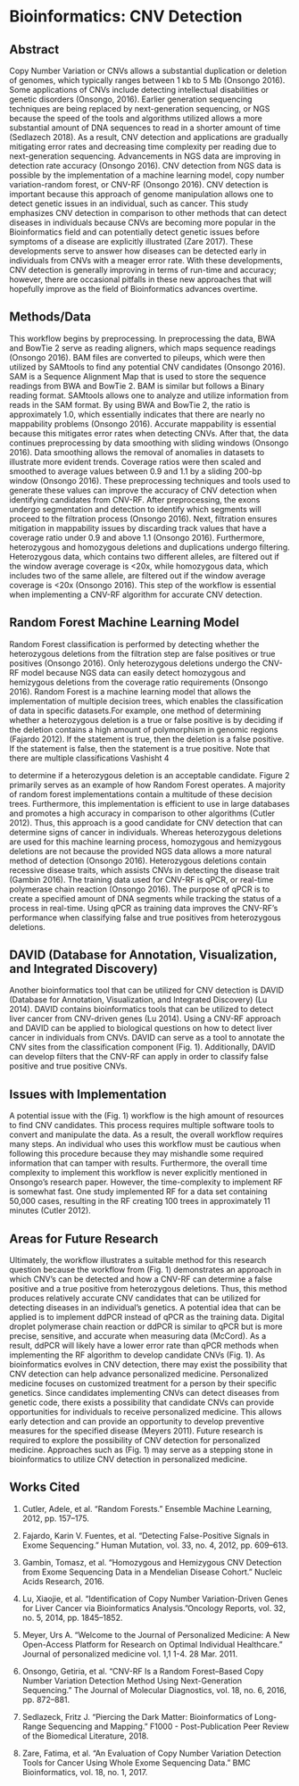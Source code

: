 # Bioinformatics: CNV Detection

## Abstract

Copy Number Variation or CNVs allows a substantial duplication or deletion of genomes, which typically ranges between 1 kb to 5 Mb (Onsongo 2016). Some applications of CNVs include detecting intellectual disabilities or genetic disorders (Onsongo, 2016). Earlier generation sequencing techniques are being replaced by next-generation sequencing, or NGS because the speed of the tools and algorithms utilized allows a more substantial amount of DNA sequences to read in a shorter amount of time (Sedlazech 2018). As a result, CNV detection and applications are gradually mitigating error rates and decreasing time complexity per reading due to next-generation sequencing. Advancements in NGS data are improving in detection rate accuracy (Onsongo 2016). CNV detection from NGS data is possible by the implementation of a machine learning model, copy number variation-random forest, or CNV-RF (Onsongo 2016). CNV detection is important because this approach of genome manipulation allows one to detect genetic issues in an individual, such as cancer. This study emphasizes CNV detection in comparison to other methods that can detect diseases in individuals because CNVs are becoming more popular in the Bioinformatics field and can potentially detect genetic issues before symptoms of a disease are explicitly illustrated (Zare 2017). These developments serve to answer how diseases can be detected early in individuals from CNVs with a meager error rate. With these developments, CNV detection is generally improving in terms of run-time and accuracy; however, there are occasional pitfalls in these new approaches that will hopefully improve as the field of Bioinformatics advances overtime.

## Methods/Data

This workflow begins by preprocessing. In preprocessing the data, BWA and BowTie 2 serve as reading aligners, which maps sequence readings (Onsongo 2016). BAM files are converted to pileups, which were then utilized by SAMtools to find any potential CNV candidates (Onsongo 2016). SAM is a Sequence Alignment Map that is used to store the sequence readings from BWA and BowTie 2. BAM is similar but follows a Binary reading format. SAMtools allows one to analyze and utilize information from reads in the SAM format. By using BWA and BowTie 2, the ratio is approximately 1.0, which essentially indicates that there are nearly no mappability problems (Onsongo 2016). Accurate mappability is essential because this mitigates error rates when detecting CNVs. After that, the data continues preprocessing by data smoothing with sliding windows (Onsongo 2016). Data smoothing allows the removal of anomalies in datasets to illustrate more evident trends. Coverage ratios were then scaled and smoothed to average values between 0.9 and 1.1 by a sliding 200-bp window (Onsongo 2016). These preprocessing techniques and tools used to generate these values can improve the accuracy of CNV detection when identifying candidates from CNV-RF.
After preprocessing, the exons undergo segmentation and detection to identify which segments will proceed to the filtration process (Onsongo 2016). Next, filtration ensures mitigation in mappability issues by discarding track values that have a coverage ratio under 0.9 and above 1.1 (Onsongo 2016). Furthermore, heterozygous and homozygous deletions and duplications undergo filtering. Heterozygous data, which contains two different alleles, are filtered out if the window average coverage is <20x, while homozygous data, which includes two of the same allele, are filtered out if the window average coverage is <20x (Onsongo 2016). This step of the workflow is essential when implementing a CNV-RF algorithm for accurate CNV detection.

## Random Forest Machine Learning Model

Random Forest classification is performed by detecting whether the heterozygous deletions from the filtration step are false positives or true positives (Onsongo 2016). Only heterozygous deletions undergo the CNV-RF model because NGS data can easily detect homozygous and hemizygous deletions from the coverage ratio requirements (Onsongo 2016). Random Forest is a machine learning model that allows the implementation of multiple decision trees, which enables the classification of data in specific datasets.For example, one method of determining whether a heterozygous deletion is a true or false positive is by deciding if the deletion contains a high amount of polymorphism in genomic regions (Fajardo 2012). If the statement is true, then the deletion is a false positive. If the statement is false, then the statement is a true positive. Note that there are multiple classifications
Vashisht 4
 
to determine if a heterozygous deletion is an acceptable candidate. Figure 2 primarily serves as an example of how Random Forest operates. A majority of random forest implementations contain a multitude of these decision trees. Furthermore, this implementation is efficient to use in large databases and promotes a high accuracy in comparison to other algorithms (Cutler 2012). Thus, this approach is a good candidate for CNV detection that can determine signs of cancer in individuals. Whereas heterozygous deletions are used for this machine learning process, homozygous and hemizygous deletions are not because the provided NGS data allows a more natural method of detection (Onsongo 2016). Heterozygous deletions contain recessive disease traits, which assists CNVs in detecting the disease trait (Gambin 2016). The training data used for CNV-RF is qPCR, or real-time polymerase chain reaction (Onsongo 2016). The purpose of qPCR is to create a specified amount of DNA segments while tracking the status of a process in real-time. Using qPCR as training data improves the CNV-RF’s performance when classifying false and true positives from heterozygous deletions.

## DAVID (Database for Annotation, Visualization, and Integrated Discovery)

Another bioinformatics tool that can be utilized for CNV detection is DAVID (Database for Annotation, Visualization, and Integrated Discovery) (Lu 2014). DAVID contains bioinformatics tools that can be utilized to detect liver cancer from CNV-driven genes (Lu 2014). Using a CNV-RF approach and DAVID can be applied to biological questions on how to detect liver cancer in individuals from CNVs. DAVID can serve as a tool to annotate the CNV sites from the classification component ​(Fig. 1)​. Additionally, DAVID can develop filters that the CNV-RF can apply in order to classify false positive and true positive CNVs.

## Issues with Implementation

A potential issue with the ​(Fig. 1) workflow is the high amount of resources to find CNV candidates. This process requires multiple software tools to convert and manipulate the data. As a result, the overall workflow requires many steps. An individual who uses this workflow must be cautious when following this procedure because they may mishandle some required information that can tamper with results. Furthermore, the overall time complexity to implement this workflow is never explicitly mentioned in Onsongo’s research paper. However, the time-complexity to implement RF is somewhat fast. One study implemented RF for a data set containing 50,000 cases, resulting in the RF creating 100 trees in approximately 11 minutes (Cutler 2012).

## Areas for Future Research

Ultimately, the workflow illustrates a suitable method for this research question because the workflow from ​(Fig. 1) demonstrates an approach in which CNV’s can be detected and how a CNV-RF can determine a false positive and a true positive from heterozygous deletions. Thus, this method produces relatively accurate CNV candidates that can be utilized for detecting diseases in an individual’s genetics. A potential idea that can be applied is to implement ddPCR instead of qPCR as the training data. Digital droplet polymerase chain reaction or ddPCR is similar to qPCR but is more precise, sensitive, and accurate when measuring data (McCord). As a result, ddPCR will likely have a lower error rate than qPCR methods when implementing the RF algorithm to develop candidate CNVs ​(Fig. 1).​ As bioinformatics evolves in CNV detection, there may exist the possibility that CNV detection can help advance personalized medicine. Personalized medicine focuses on customized treatment for a person by their specific genetics. Since candidates implementing CNVs can detect diseases from genetic code, there exists a possibility that candidate CNVs can provide opportunities for individuals to receive personalized medicine. This allows early detection and can provide an opportunity to develop preventive measures for the specified disease (Meyers 2011). Future research is required to explore the possibility of CNV detection for personalized medicine. Approaches such as ​(Fig. 1) may serve as a stepping stone in bioinformatics to utilize CNV detection in personalized medicine.

## Works Cited

1) Cutler, Adele, et al. “Random Forests.” ​Ensemble Machine Learning,​ 2012, pp. 157–175.

2) Fajardo, Karin V. Fuentes, et al. “Detecting False-Positive Signals in Exome Sequencing.” Human Mutation​, vol. 33, no. 4, 2012, pp. 609–613.

3) Gambin, Tomasz, et al. “Homozygous and Hemizygous CNV Detection from Exome Sequencing Data in a Mendelian Disease Cohort.” ​Nucleic Acids Research​, 2016.

4) Lu, Xiaojie, et al. “Identification of Copy Number Variation-Driven Genes for Liver Cancer via Bioinformatics Analysis.” ​Oncology Reports​, vol. 32, no. 5, 2014, pp. 1845–1852.

5) Meyer, Urs A. “Welcome to the Journal of Personalized Medicine: A New Open-Access Platform for Research on Optimal Individual Healthcare.” ​Journal of personalized medicine​ vol. 1,1 1-4. 28 Mar. 2011.

6) Onsongo, Getiria, et al. “CNV-RF Is a Random Forest–Based Copy Number Variation Detection Method Using Next-Generation Sequencing.” ​The Journal of Molecular Diagnostics​, vol. 18, no. 6, 2016, pp. 872–881.

7) Sedlazeck, Fritz J. “Piercing the Dark Matter: Bioinformatics of Long-Range Sequencing and Mapping.” ​F1000 - Post-Publication Peer Review of the Biomedical Literature,​ 2018.

8) Zare, Fatima, et al. “An Evaluation of Copy Number Variation Detection Tools for Cancer Using Whole Exome Sequencing Data.” ​BMC Bioinformatics,​ vol. 18, no. 1, 2017.
